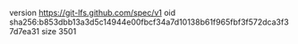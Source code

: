 version https://git-lfs.github.com/spec/v1
oid sha256:b853dbb13a3d5c14944e00fbcf34a7d10138b61f965fbf3f572dca3f37d7ea31
size 3501
